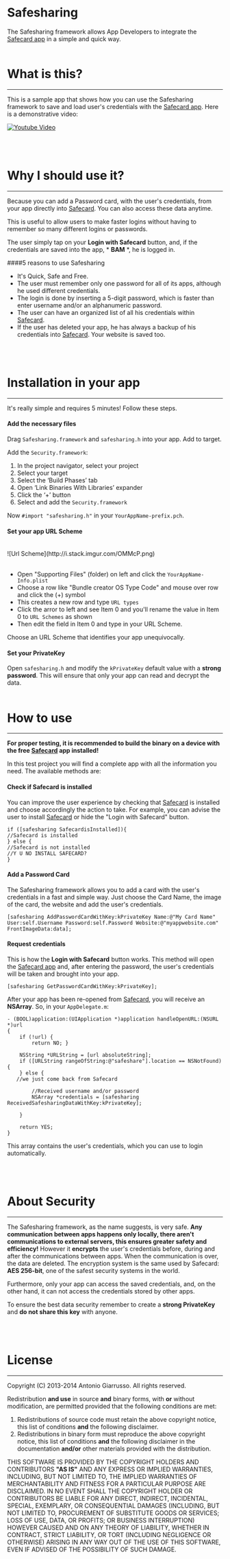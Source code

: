 # Safesharing

The Safesharing framework allows App Developers to integrate the [Safecard app](http://safecardapp.com) in a simple and quick way.
<br /><br />
# What is this?
---
This is a sample app that shows how you can use the Safesharing framework to save and load  user's credentials with the [Safecard app](http://safecardapp.com). Here is a demonstrative video:

<a href="http://www.youtube.com/watch?v=Yg9xRqVstFg" rel="youtube">![Youtube Video](http://cl.ly/image/1J2S0n2R3Z3k/Schermata%202014-02-23%20alle%2010.36.33.png)</a>

<br /><br />
# Why I should use it?
---
Because you can add a Password card, with the user's credentials, from your app directly into [Safecard](http://safecardapp.com). You can also access these data anytime.

This is useful to allow users to make faster logins without having to remember so many different logins or passwords.

The user simply tap on your **Login with Safecard** button, and, if the credentials are saved into the app, * **BAM** *, he is logged in.

####5 reasons to use Safesharing
* It's Quick, Safe and Free.
* The user must remember only one password for all of its apps, although he used different credentials.
* The login is done by inserting a 5-digit password, which is faster than enter username and/or an alphanumeric password.
* The user can have an organized list of all his credentials within [Safecard](http://safecardapp.com).
* If the user has deleted your app, he has always a backup of his credentials into [Safecard](http://safecardapp.com). Your website is saved too.


<br /><br />
# Installation in your app
---
It's really simple and requires 5 minutes! Follow these steps.

#### Add the necessary files
Drag ```Safesharing.framework``` and ```safesharing.h``` into your app. Add to target.

Add the ```Security.framework```:

1. In the project navigator, select your project
2. Select your target
3. Select the ‘Build Phases’ tab
4. Open ‘Link Binaries With Libraries’ expander
5. Click the ‘+’ button
6. Select and add the ```Security.framework```

Now ```#import "safesharing.h"``` in your ```YourAppName-prefix.pch```.

#### Set your app URL Scheme
<br />
![Url Scheme](http://i.stack.imgur.com/OMMcP.png)
<br /><br />

* Open "Supporting Files" (folder) on left and click the ```YourAppName-Info.plist```
* Choose a row like "Bundle creator OS Type Code" and mouse over row and click the (+) symbol
* This creates a new row and type ```URL types```
* Click the arror to left and see Item 0 and you'll rename the value in Item 0 to ```URL Schemes``` as shown
* Then edit the field in Item 0 and type in your URL Scheme. 


Choose an URL Scheme that identifies your app unequivocally.


#### Set your PrivateKey
Open ```safesharing.h``` and modify the ```kPrivateKey``` default value with a **strong password**. This will ensure that only your app can read and decrypt the data.
<br /><br />
# How to use
---
**For proper testing, it is recommended to build the binary on a device with the free [Safecard](http://safecardapp.com) app installed!**

In this test project you will find a complete app with all the information you need. The available methods are:

#### Check if Safecard is installed
You can improve the user experience by checking that [Safecard](http://safecardapp.com) is installed and choose accordingly the action to take. For example, you can advise the user to install [Safecard](http://safecardapp.com) or hide the "Login with Safecard" button.

```
if ([safesharing SafecardisInstalled]){
//Safecard is installed
} else {
//Safecard is not installed
//Y U NO INSTALL SAFECARD?
}
```

#### Add a Password Card
The Safesharing framework allows you to add a card with the user's credentials in a fast and simple way. Just choose the Card Name, the image of the card, the website and add the user's credentials.

```
[safesharing AddPasswordCardWithKey:kPrivateKey Name:@"My Card Name" User:self.Username Password:self.Password Website:@"myappwebsite.com" FrontImageData:data];
```


#### Request credentials
This is how the **Login with Safecard** button works. This method will open the [Safecard app](http://safecardapp.com) and, after entering the password, the user's credentials will be taken and brought into your app.

```
[safesharing GetPasswordCardWithKey:kPrivateKey];
```

After your app has been re-opened from [Safecard](http://safecardapp.com), you will receive an **NSArray**. So, in your ```AppDelegate.m```:


```
- (BOOL)application:(UIApplication *)application handleOpenURL:(NSURL *)url
{
    if (!url) {
        return NO; }
    
    NSString *URLString = [url absoluteString];
    if ([URLString rangeOfString:@"safeshare"].location == NSNotFound) {
    } else {
   //we just come back from Safecard
   
        //Received username and/or password
        NSArray *credentials = [safesharing ReceivedSafesharingDataWithKey:kPrivateKey];
    
    }
    
    return YES;
}
```
This array contains the user's credentials, which you can use to login automatically.

<br /><br />
# About Security
---
The Safesharing framework, as the name suggests, is very safe. **Any communication between apps happens only locally, there aren't communications to external servers, this ensures greater safety and efficiency!** However it **encrypts** the user's credentials before, during and after the communications between apps. When the communication is over, the data are deleted. The encryption system is the same used by Safecard: **AES 256-bit**, one of the safest security systems in the world.

Furthermore, only your app can access the saved credentials, and, on the other hand, it can not access the credentials stored by other apps.

To ensure the best data security remember to create a **strong PrivateKey** and **do not share this key** with anyone.

<br /><br />
# License
---

Copyright (C) 2013-2014 Antonio Giarrusso. All rights reserved.

Redistribution **and use** in source **and** binary forms, with **or** without
modification, are permitted provided that the following conditions are met:

1. Redistributions of source code must retain the above copyright notice,
   this list of conditions **and** the following disclaimer.
2. Redistributions in binary form must reproduce the above copyright notice,
   this list of conditions **and** the following disclaimer in the documentation
   **and/or** other materials provided with the distribution.

THIS SOFTWARE IS PROVIDED BY THE COPYRIGHT HOLDERS AND CONTRIBUTORS **"AS IS"**
AND ANY EXPRESS OR IMPLIED WARRANTIES, INCLUDING, BUT NOT LIMITED TO, THE
IMPLIED WARRANTIES OF MERCHANTABILITY AND FITNESS FOR A PARTICULAR PURPOSE
ARE DISCLAIMED. IN NO EVENT SHALL THE COPYRIGHT HOLDER OR CONTRIBUTORS BE
LIABLE FOR ANY DIRECT, INDIRECT, INCIDENTAL, SPECIAL, EXEMPLARY, OR
CONSEQUENTIAL DAMAGES (INCLUDING, BUT NOT LIMITED TO, PROCUREMENT OF
SUBSTITUTE GOODS OR SERVICES; LOSS OF USE, DATA, OR PROFITS; OR BUSINESS
INTERRUPTION) HOWEVER CAUSED AND ON ANY THEORY OF LIABILITY, WHETHER IN
CONTRACT, STRICT LIABILITY, OR TORT (INCLUDING NEGLIGENCE OR OTHERWISE)
ARISING IN ANY WAY OUT OF THE USE OF THIS SOFTWARE, EVEN IF ADVISED OF THE
POSSIBILITY OF SUCH DAMAGE.

